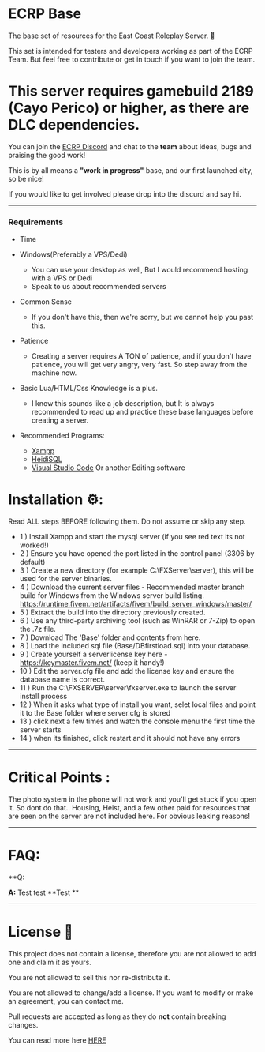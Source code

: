 # ECRP Base
The base set of resources for the East Coast Roleplay Server. 🚶‍

This set is intended for testers and developers working as part of the ECRP Team. But feel free to contribute or get in touch if you want to join the team.

# This server requires **gamebuild 2189 (Cayo Perico) or higher**, as there are DLC dependencies.

You can join the [ECRP Discord](https://discord.gg/jA4z4er4Ad) and chat to the **team** about ideas, bugs and praising the good work!

This is by all means a **"work in progress"** base, and our first launched city, so be nice!

If you would like to get involved please drop into the discurd and say hi.

----------
### Requirements
* Time

* Windows(Preferably a VPS/Dedi)
  * You can use your desktop as well, But I would recommend hosting with a VPS or Dedi
  * Speak to us about recommended servers

* Common Sense
  * If you don't have this, then we're sorry, but we cannot help you past this.

* Patience
  * Creating a server requires A TON of patience, and if you don't have patience, you will get very angry, very fast. So step away from the machine now.

* Basic Lua/HTML/Css Knowledge is a plus.
  * I know this sounds like a job description, but It is always recommended to read up and practice these base languages before creating a server.

* Recommended Programs:
  * [Xampp](https://www.apachefriends.org/download.html)
  * [HeidiSQL](https://www.heidisql.com/download.php)
  * [Visual Studio Code](https://code.visualstudio.com/download) Or another Editing software


# Installation ⚙️:

Read ALL steps BEFORE following them. Do not assume or skip any step.

- 1 ) Install Xampp and start the mysql server (if you see red text its not worked!)
- 2 ) Ensure you have opened the port listed in the control panel (3306 by default)
- 3 ) Create a new directory (for example C:\FXServer\server), this will be used for the server binaries.
- 4 ) Download the current server files - Recommended master branch build for Windows from the Windows server build listing.
  https://runtime.fivem.net/artifacts/fivem/build_server_windows/master/
- 5 ) Extract the build into the directory previously created.
- 6 ) Use any third-party archiving tool (such as WinRAR or 7-Zip) to open the .7z file.
- 7 ) Download The 'Base' folder and contents from here.
- 8 ) Load the included sql file (Base/DBfirstload.sql) into your database.
- 9 ) Create yourself a serverlicense key here - https://keymaster.fivem.net/ (keep it handy!)
- 10 ) Edit the server.cfg file and add the license key and ensure the database name is correct.
- 11 ) Run the C:\FXSERVER\server\fxserver.exe to launch the server install process
- 12 ) When it asks what type of install you want, selet local files and point it to the Base folder where server.cfg is stored
- 13 ) click next a few times and watch the console menu the first time the server starts
- 14 ) when its finished, click restart and it should not have any errors

----------
# Critical Points :

The photo system in the phone will not work and you'll get stuck if you open it. So dont do that..
Housing, Heist, and a few other paid for resources that are seen on the server are not included here. For obvious leaking reasons!

-----------

# FAQ:

**Q: 

**A:** Test test **Test **


---------------------

# License 📝

This project does not contain a license, therefore you are not allowed to add one and claim it as yours.

You are not allowed to sell this nor re-distribute it. 

You are not allowed to change/add a license. If you want to modify or make an agreement, you can contact me. 

Pull requests are accepted as long as they do **not** contain breaking changes. 

You can read more here [HERE](https://opensource.stackexchange.com/questions/1720/what-can-i-assume-if-a-publicly-published-project-has-no-license)

